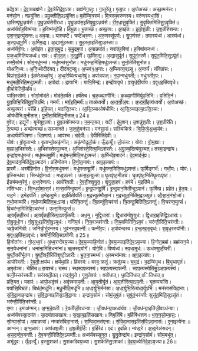 

  
प्रदे॑व॒त्रा। दे॒व॒त्राब्रह्म॑णे। दे॒व॒त्रेति॑दे॒व॒ऽत्रा। ब्रह्म॑णेगा॒तु:। गा॒तुरे॑तु। ए॒त्व॒प:। अ॒पोअच्छ॑। अच्छा॒मन॑स:। मन॑सो॒न। नप्रयु॑क्ति। प्रयु॒क्तीति॒प्रऽयु॑क्ति॥ म॒हीम्मि॒त्रस्य॑। मि॒त्रस्य॒वरु॑णस्य। वरु॑णस्यधा॒सिं। धा॒सिम्पृ॑थु॒ज्रय॑से। पृ॒थु॒ज्रय॑सेरीरधा। पृ॒थु॒ज्रय॑स॒इति॑पृ॒थु॒ऽज्रय॑से। री॒र॒धा॒सु॒वृ॒क्तिं। सु॒वृ॒क्तिमिति॑सु॒ऽवृ॒क्तिं॥  
अध्व॑र्यवोह॒विष्म॑न्त:। ह॒विष्म॑न्तो॒हि। हिभू॒त। भू॒ताच्छ॑। अच्छा॒प:। अ॒पइ॑त:। इ॒तो॒श॒ती:। उ॒श॒तीरु॑शन्त:। उ॒श॒न्त॒इत्यु॑शन्त:॥ अव॒या:। याश्चष्टे॑। चष्टे॑अरु॒ण:। अ॒रु॒णस्सु॑प॒र्ण:। सु॒प॒र्णस्तं। तमास्य॑ध्वं। आस्य॑ध्वं। अ॒स्य॒ध्व॒मू॒र्मिं। ऊ॒र्मिम॒द्य। अ॒द्यासु॑हस्ता:। सु॒ह॒स्ता॒इति॑सुऽहस्ता:॥  
अध्व॑र्यवो॒प:। अ॒पोइ॑त। इ॒ता॒स॒मु॒द्रं। स॒मु॒द्रम॒पां। अ॒पान्नपा॑तं। नपा॑तंह॒विषा॑। ह॒विषा॑यजध्वं। य॒ज॒ध्व॒मिति॑यजध्वं॥ सव॑:। वो॒द॒द॒त्। द॒द॒दू॒र्मिं। ऊ॒र्मिम॒द्य। अ॒द्यासुपू॑तं। सुपू॑तं॒तस्मै॑। सुपू॑त॒मिति॒सुऽपू॑तं। तस्मै॒सोमं॑। सोमं॒मधु॑मन्तं। मधु॑मन्तंसुनोत। मधु॑मन्त॒मिति॒मधु॑ऽमन्तं। सु॒नो॒तेति॑सुनोत॥  
योअ॑नि॒ध्म:। अ॒नि॒ध्मोदीद॑यत्। दीद॑यद॒प्सु। अ॒प्स्व॑१॒॑अ॒न्त:। अ॒प्स्वित्य॒प्ऽसु। अ॒न्तर्यं। यंविप्रा॑स:। विप्रा॑स॒ईळ॑ते। ईळ॑तेअध्व॒रेषु॑। अ॒ध्व॒रेष्वि॑त्यध्व॒रेषु॑॥ अपा॑न्नपात्। न॒पा॒न्मधु॑मती;। मधु॑मतीर॒प:। मधु॑मती॒रिति॒मधु॑ऽमती:। अ॒पोदा॑:। दा॒याभि॑:। याभि॒रिन्द्र॑:। इन्द्रो॑वावृधे। वा॒वृ॒धे॒वी॒र्या॑य। व॒वृ॒ध॒इति॑ववृधे। वी॒र्यायेति॑वी॒र्या॑य॥  
याभि॒स्सोम॑:। सोमो॒मोद॑ते। मोद॑ते॒हर्ष॑ते। हर्ष॑तेच। च॒क॒ळ्या॒णीभि॑:। क॒ळ्या॒णीभि॑र्युव॒तिभि॑:। व॒तिभि॒र्न। यु॒व॒तिभि॒रिति॑यु॒व॒तिऽभि॑:। नमर्य॑:। मर्य॒इति॒मर्य॑:॥ ताअ॑ध्वर्यो। अ॒ध्व॒र्यो॒अ॒प:। अ॒ध्व॒र्यो॒इत्य॑ध्वर्यो। अ॒पोअच्छ॑। अच्छा॒परा॑। परे॑हि। इ॒हि॒यत्। यदा॑सि॒ञ्चा:। आ॒सि॒ञ्चाओष॑धीभि:। आ॒सि॒ञ्चाइत्या॒ऽसि॒ञ्चा:। ओष॑धीभि:पुनीतात्। पु॒नी॒ता॒दिति॑पुनीतात्॥ 24॥  
ए॒वेत्। इद्यूने॑। यूने॑युव॒तय॑:। यु॒व॒तयो॑नमन्त। न॒म॒न्त॒यत्। यदीं॑। ई॒मु॒शन्। उ॒शन्नु॑श॒ती:। उ॒श॒तीरे॑ति। रे॒त्यच्छ॑। अच्छेत्यच्छ॑॥ सञ्जा॑नते। जा॒न॒ते॒मन॑सा। मन॑सा॒सं। सञ्चि॑कित्रे। चि॒कि॒त्रे॒अ॒ध्व॒र्यव॑:। अ॒ध्व॒र्यवो॑धिष॒णा। धि॒ष॒णाप॑:। आप॑श्च। च॒दे॒वी:। दे॒वीरिति॑दे॒वी:॥  
योव॑:। वो॒वृ॒ताभ्य॑:। वृ॒ताभ्यो॒अकृ॑णॊत्। अकृ॑णोदुलो॒कं। ऊँ॒इत्यूँ॑। लो॒कंय:। योव॑:। वो॒म॒ह्या:। म॒ह्याअ॒भिश॑स्ते:। अ॒भिश॑स्तेरमुञ्चत्। अ॒भिश॑स्ते॒रित्य॒भिऽश॑स्ते:। अ॒मु॒ञ्च॒दित्य॑मुञ्चत्॥ तस्मा॒इन्द्रा॑य। इन्द्रा॑य॒मधु॑मन्तं। मधु॑मन्तमू॒र्मिं। मधु॑मन्त॒मिति॒मधु॑ऽमन्तं। ऊ॒र्मिन्दे॑व॒माद॑नं। दे॒व॒माद॑नं॒प्र। दे॒व॒माद॑न॒मिति॑दे॒व॒ऽमाद॑नं। प्रहि॑णोतन। हि॒णो॒त॒नाप॑:। आप॒इत्याप॑:॥  
प्रास्मै॑। अस्मै॑हिनोत। हि॒नो॒त॒मधु॑मन्तं। मधु॑मन्तम्मू॒र्मिं। मधु॑मन्त॒मिति॒मधु॑ऽमन्तं। ऊ॒र्मिङ्गर्भ॑:। गर्भो॒य:। योव॑:। व॒स्सिन्ध॑व:। सिन्ध॑वो॒मध्व॑:। मध्व॒उत्स॑:। उत्स॒इत्युत्स॑:॥ घृ॒तपृ॑ष्ट॒मीड्यं॑। घृ॒तपृ॑ष्ट॒मिति॑घृ॒तऽपृ॑ष्टं। ईड्य॑मध्व॒रेषु॑। अ॒ध्व॒रेष्वाप॑:। आपो॑रेवती:। रे॒व॒ती॒श्शृ॒णु॒त॒। शृ॒णु॒ता॒हवं॑। हवं॑मे। म॒इति॑मे॥  
तंसि॑न्धव:। सि॒न्ध॒वो॒म॒त्स॒रं। म॒त्स॒रमि॑न्द्र॒पानं॑। इ॒न्द्र॒पान॑मू॒र्मिं। इ॒न्द्र॒पान॒मिती॑न्द्र॒ऽपानं॑। ऊ॒र्मिम्प्र। प्रहे॑त। हे॒त॒य:। यउ॒भे। उ॒भेइय॑र्ति। उ॒भेइत्यु॒भे। इय॒र्तितीय॑र्ति॥ म॒द॒च्युत॑मौसा॒नं। म॒द॒च्युत॒मिति॑म॒द॒ऽच्युतं॑। औ॒सा॒नं॒न॑भो॒जां। न॒भो॒जाम्परि॑। न॒भो॒जामिति॑न॒भ॒:ऽजां। परि॑त्रि॒तन्तुं॑। त्रि॒तन्तुं॑वि॒चर॑न्तं। त्रि॒तन्तु॒मिति॑त्रि॒ऽतन्तुं॑। वि॒चर॑न्त॒मुत्सं॑। वि॒चर॑न्त॒मिति॑वि॒ऽचर॑न्तं। उत्स॒मित्युत्सं॑॥  
आ॒वर्वृ॑तती॒रध॑। आ॒वर्वृ॑तती॒रित्या॒ऽवर्वृ॑तती:। अध॒नु। नुद्वि॒धारा॑:। द्वि॒धारा॑गोषु॒युध॑:। द्वि॒धारा॒इति॑द्वि॒ऽधारा॑:। गो॒षु॒युधो॒न। गो॒षु॒युध॒इति॑गो॒षु॒ऽयुध॑:। ननि॑य॒वं। नि॒य॒वञ्चर॑न्ती:। नि॒य॒वमिति॑नि॒ऽय॒वं। चर॑न्ती॒रिति॒चर॑न्ती:॥ ऋषे॒जनि॑त्री:। जनि॑त्री॒र्भुव॑नस्य। भुव॑नस्य॒पत्नी॑:। पत्नी॑र॒प:। अ॒पोव॑न्दस्व। व॒न्द॒स्व॒स॒वृध॑:। स॒वृध॒स्स्यो॑नी:। स॒वृध॒इति॑स॒ऽवृध॑:। सयो॑नी॒रिति॒सऽयो॑नी:॥ 25॥  
हि॒नोता॑न:। नो॒अ॒ध्व॒रं। अ॒ध्व॒रन्दे॑वय॒ज्या। दे॒व॒य॒ज्याहि॒नोत॑। दे॒वय॒ज्याइति॑दे॒व॒ऽय॒ज्या। हि॒नोत॒ब्रह्म॑। ब्रह्म॑सन॒ये। स॒न॒येधना॑नां। धना॑ना॒मिति॒धना॑नां॥ ऋ॒तस्य॒योगे॑। योगे॒वि। विष्य॑ध्वं। स्य॒ध्व॒मूध॑:। ऊध॑श्श्रुष्टी॒वरी॑:। श्रु॒ष्टी॒वरी॑र्भूतन। श्रु॒ष्टी॒वरी॒रिति॑शृ॒ष्टी॒ऽवरी॑:। भू॒त॒ना॒स्मभ्यं॑। अ॒स्मभ्य॑माप:। आ॒प॒इत्या॑प:।  
आपो॑रेवती:। रे॒व॒ती॒:क्षय॑थ। क्षय॑था॒हि। हिवस्व॑:। वस्व॒:क्रतुं॑। क्रतु॑ञ्च। च॒भ॒द्रं। भ॒द्रम्बि॑भृ॒थ। बि॒भृ॒थामृतं॑। अ॒मृत॑ञ्च। चेति॑च॥ रा॒यश्च॑। च॒स्थ। स्थ॒स्व॒प॒त्यस्य॑। स्व॒प॒त्यस्य॒पत्नी॑:। स्व॒प॒त्यस्येति॑सु॒ऽअ॒प॒त्यस्य॑। पत्नी॒स्सर॑स्वती। सर॑स्वती॒तत्। तद्गृ॑णु॒ते। गृ॒णु॒तेवय॑:। वयो॑धात्। धा॒दिति॑धात्॥ितिधात्॥  
प्रति॒यत्। यदाप॑:। आपो॒अदृ॑स्रं। अदृ॑स्रमाय॒ती:। आ॒य॒तीर्घृ॒तं। आ॒य॒तीरित्या॒ऽय॒ती:। घृ॒तम्पयां॑सि। पयां॑सि॒बिभ्र॑तं। बिभ्र॑तं॒मधू॑नि। मधू॒नीति॒मधू॑नि॥ अ॒ध्व॒र्युभि॒र्मन॑सा। अ॒ध्व॒र्युभि॒रित्य॑ध्व॒र्युऽभि॑:। मन॑सासंविदा॒ना:। सं॒वि॒दा॒नाइन्द्रा॑य। सं॒वि॒दा॒नाइति॑सं॒ऽवि॒दा॒ना:। इन्द्रा॑य॒सोमं॑। सोमं॒सुषु॑तं। सुषु॑तं॒भर॑न्ती: सुसु॑त॒मिति॒सुऽसु॑तं। भर॑न्ती॒रिति॒भर॑न्ती:॥  
एमा:। इ॒माअ॑ग्मन्। अ॒ग्म॒न्रे॒वती॑:। रे॒वती॑र्जी॒वध॑न्या:। जी॒वध॑न्या॒अध्व॑र्यव:। जी॒वध॑न्या॒इति॑जी॒वऽध॑न्या:। अध्व॑र्यवस्सा॒दय॑त। सा॒दय॑तासखाय:। स॒खा॒य॒इति॑सखाय:॥ निब॒र्हिषि॑। ब॒र्हिषि॑धत्तन। ध॒त्त॒न॒सो॒म्या॒स॒:। सो॒म्या॒सो॒पां। अ॒पान्नप्त्रा॑। नप्त्रा॑संविदा॒नास॑;। स॒म्वि॒दा॒नस॑एना:। सं॒वि॒दा॒नास॒इति॑सं॒वि॒ऽदा॒नास॑:। ए॒ना॒इत्ये॑ना:॥  
आग्मन्। अ॒ग्म॒न्नाप॑:। आप॑उश॒ती:। उ॒श॒तीर्ब॒र्हि:। ब॒र्हिरेदं। एदं। इ॒दन्नि। न्य॑ध्व॒रे। अ॒ध्व॒रेअ॑सदन्। अ॒स॒द॒न्दे॒व॒यन्ती॑:। दे॒व॒यन्ती॒रिति॑दे॒व॒ऽयन्ती॑:॥ अध्व॑र्यवस्सुनुत। सु॒नु॒तेन्द्रा॑य। इन्द्रा॑य॒सोमं॑। सोम॒मभू॑त्। अभू॑दुव:। ऊँ॒इत्यूँ॑। व॒स्सु॒शका॑। सु॒शका॑देवय॒ज्या। सु॒शकेति॑सु॒ऽशका॑। दे॒व॒य॒ज्येति॑दे॒व॒ऽय॒ज्या॥ 26॥  
